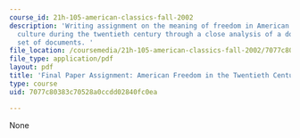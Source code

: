 ```yaml
---
course_id: 21h-105-american-classics-fall-2002
description: 'Writing assignment on the meaning of freedom in American politics and
  culture during the twentieth century through a close analysis of a document or small
  set of documents. '
file_location: /coursemedia/21h-105-american-classics-fall-2002/7077c80383c70528a0ccdd02840fc0ea_am_classics_finatopic_11_02.pdf
file_type: application/pdf
layout: pdf
title: 'Final Paper Assignment: American Freedom in the Twentieth Century '
type: course
uid: 7077c80383c70528a0ccdd02840fc0ea

---
```

None